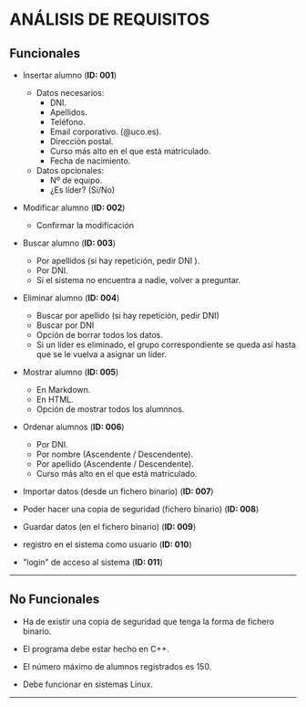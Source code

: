 
# **ANÁLISIS DE REQUISITOS**

## Funcionales

* Insertar alumno (**ID: 001**)
  * Datos necesarios:
    * DNI.
    * Apellidos.
    * Teléfono.
    * Email corporativo. (@uco.es).
    * Dirección postal.
    * Curso más alto en el que está matriculado.
    * Fecha de nacimiento.
  * Datos opcionales:
    * Nº de equipo.
    * ¿Es líder? (Sí/No)


* Modificar alumno (**ID: 002**)
  * Confirmar la modificación


* Buscar alumno (**ID: 003**)
  * Por apellidos (si hay repetición, pedir DNI ).
  * Por DNI.
  * Si el sistema no encuentra a nadie, volver a preguntar.


* Eliminar alumno (**ID: 004**)
  * Buscar por apellido (si hay repetición, pedir DNI)
  * Buscar por DNI
  * Opción de borrar todos los datos.
  * Si un líder es eliminado, el grupo correspondiente se queda así hasta que se le vuelva a asignar un líder.


* Mostrar alumno (**ID: 005**)
  * En Markdown.
  * En HTML.
  * Opción de mostrar todos los alumnnos.


* Ordenar alumnos (**ID: 006**)
  * Por DNI.
  * Por nombre (Ascendente / Descendente).
  * Por apellido (Ascendente / Descendente).
  * Curso más alto en el que está matriculado.


* Importar datos (desde un fichero binario) (**ID: 007**)

* Poder hacer una copia de seguridad (fichero binario) (**ID: 008**)

* Guardar datos (en el fichero binario) (**ID: 009**)

* registro en el sistema como usuario (**ID: 010**)

* "login" de acceso al sistema (**ID: 011**)



---

## No Funcionales

* Ha de existir una copia de seguridad que tenga la forma de fichero binario.  

* El programa debe estar hecho en C++.

* El número máximo de alumnos registrados es 150.

* Debe funcionar en sistemas Linux.





---
